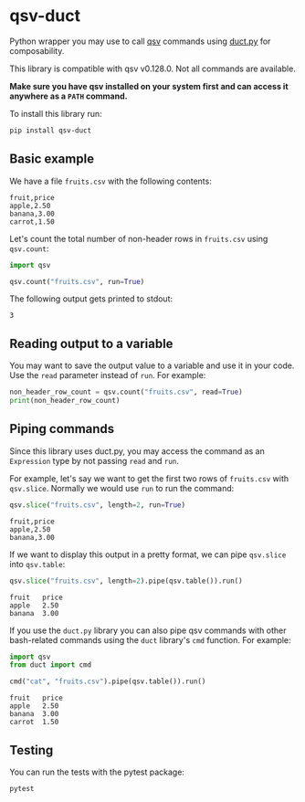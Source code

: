 # qsv-duct

Python wrapper you may use to call [qsv](https://github.com/jqnatividad/qsv) commands using [duct.py](https://github.com/oconnor663/duct.py) for composability.

This library is compatible with qsv v0.128.0. Not all commands are available.

**Make sure you have qsv installed on your system first and can access it anywhere as a `PATH` command.**

To install this library run:

```bash
pip install qsv-duct
```

## Basic example

We have a file `fruits.csv` with the following contents:

```csv
fruit,price
apple,2.50
banana,3.00
carrot,1.50
```

Let's count the total number of non-header rows in `fruits.csv` using `qsv.count`:

```python
import qsv

qsv.count("fruits.csv", run=True)
```

The following output gets printed to stdout:

```console
3
```

## Reading output to a variable

You may want to save the output value to a variable and use it in your code. Use the `read` parameter instead of `run`. For example:

```python
non_header_row_count = qsv.count("fruits.csv", read=True)
print(non_header_row_count)
```

## Piping commands

Since this library uses duct.py, you may access the command as an `Expression` type by not passing `read` and `run`.

For example, let's say we want to get the first two rows of `fruits.csv` with `qsv.slice`. Normally we would use `run` to run the command:

```python
qsv.slice("fruits.csv", length=2, run=True)
```

```console
fruit,price
apple,2.50
banana,3.00
```

If we want to display this output in a pretty format, we can pipe `qsv.slice` into `qsv.table`:

```python
qsv.slice("fruits.csv", length=2).pipe(qsv.table()).run()
```

```console
fruit   price
apple   2.50
banana  3.00
```

If you use the `duct.py` library you can also pipe qsv commands with other bash-related commands using the `duct` library's `cmd` function. For example:

```python
import qsv
from duct import cmd

cmd("cat", "fruits.csv").pipe(qsv.table()).run()
```

```console
fruit   price
apple   2.50
banana  3.00
carrot  1.50
```

## Testing

You can run the tests with the pytest package:

```bash
pytest
```
